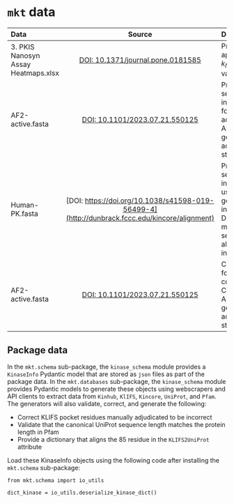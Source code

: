 # `mkt` data

| Data  | Source | Description |
| :---- | :----: | :---------- |
| 3. PKIS Nanosyn Assay Heatmaps.xlsx | [DOI: 10.1371/journal.pone.0181585](https://pmc.ncbi.nlm.nih.gov/articles/PMC5540273/) | Provides approximate $k_{M, ATP}$ values |
| AF2-active.fasta | [DOI: 10.1101/2023.07.21.550125](http://dunbrack.fccc.edu/kincore/activemodels) | Provides the sequence information for the active state AF2-generated active structures |
| Human-PK.fasta   | [DOI: https://doi.org/10.1038/s41598-019-56499-4](http://dunbrack.fccc.edu/kincore/alignment) |  Provides the sequence information used to generate initial Dunbrack multiple sequence alignments in 2019 |
| AF2-active.fasta | [DOI: 10.1101/2023.07.21.550125](http://dunbrack.fccc.edu/kincore/activemodels) | Compressed folder containing CIF files of AF2-generated active structures |

## Package data

In the `mkt.schema` sub-package, the `kinase_schema` module provides a `KinaseInfo` Pydantic model that are stored as `json` files as part of the package data. In the `mkt.databases` sub-package, the `kinase_schema` module provides Pydantic models to generate these objects using webscrapers and API clients to extract data from `Kinhub`, `KlIFS`, `Kincore`, `UniProt`, and `Pfam`. The generators will also validate, correct, and generate the following:
+ Correct KLIFS pocket residues manually adjudicated to be incorrect
+ Validate that the canonical UniProt sequence length matches the protein length in Pfam
+ Provide a dictionary that aligns the 85 residue in the `KLIFS2UniProt` attribute

Load these KinaseInfo objects using the following code after installing the `mkt.schema` sub-package:
```
from mkt.schema import io_utils

dict_kinase = io_utils.deserialize_kinase_dict()
```
